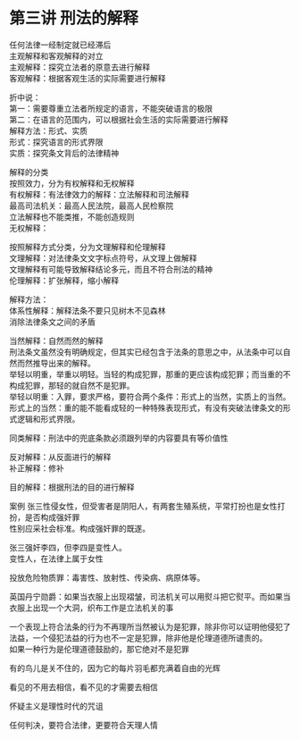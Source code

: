 # 第三讲 刑法的解释
任何法律一经制定就已经滞后  
主观解释和客观解释的对立  
主观解释：探究立法者的原意去进行解释  
客观解释：根据客观生活的实际需要进行解释  

折中说：  
第一：需要尊重立法者所规定的语言，不能突破语言的极限  
第二：在语言的范围内，可以根据社会生活的实际需要进行解释  
解释方法：形式、实质  
形式：探究语言的形式界限  
实质：探究条文背后的法律精神  

解释的分类  
按照效力，分为有权解释和无权解释  
有权解释：有法律效力的解释：立法解释和司法解释  
最高司法机关：最高人民法院，最高人民检察院  
立法解释也不能类推，不能创造规则  
无权解释：  

按照解释方式分类，分为文理解释和伦理解释  
文理解释：对法律条文文字标点符号，从文理上做解释  
文理解释有可能导致解释结论多元，而且不符合刑法的精神  
伦理解释：扩张解释，缩小解释  

解释方法：  
体系性解释：解释法条不要只见树木不见森林  
消除法律条文之间的矛盾  

当然解释：自然而然的解释  
刑法条文虽然没有明确规定，但其实已经包含于法条的意思之中，从法条中可以自然而然推导出来的解释。  
举轻以明重，举重以明轻。当轻的构成犯罪，那重的更应该构成犯罪；而当重的不构成犯罪，那轻的就自然不是犯罪。  
举轻以明重：入罪，要求严格，要符合两个条件：形式上的当然，实质上的当然。  
形式上的当然：重的能不能看成轻的一种特殊表现形式，有没有突破法律条文的形式逻辑和形式界限。 

同类解释：刑法中的兜底条款必须跟列举的内容要具有等价值性  

反对解释：从反面进行的解释  
补正解释：修补  

目的解释：根据刑法的目的进行解释  


案例
张三性侵女性，但受害者是阴阳人，有两套生殖系统，平常打扮也是女性打扮，是否构成强奸罪  
性别应采社会标准。构成强奸罪的既遂。  

张三强奸李四，但李四是变性人。  
变性人，在法律上属于女性  

投放危险物质罪：毒害性、放射性、传染病、病原体等。  

英国丹宁勋爵：如果当衣服上出现褶皱，司法机关可以用熨斗把它熨平。而如果当衣服上出现一个大洞，织布工作是立法机关的事  

一个表现上符合法条的行为不再理所当然被认为是犯罪，除非你可以证明他侵犯了法益，一个侵犯法益的行为也不一定是犯罪，除非他是伦理道德所谴责的。  
如果一种行为是伦理道德鼓励的，那它绝对不是犯罪  

有的鸟儿是关不住的，因为它的每片羽毛都充满着自由的光辉  

看见的不用去相信，看不见的才需要去相信  

怀疑主义是理性时代的咒诅  

任何判决，要符合法律，更要符合天理人情
